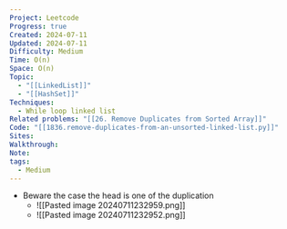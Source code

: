 ```yaml
---
Project: Leetcode
Progress: true
Created: 2024-07-11
Updated: 2024-07-11
Difficulty: Medium
Time: O(n)
Space: O(n)
Topic:
  - "[[LinkedList]]"
  - "[[HashSet]]"
Techniques:
  - While loop linked list
Related problems: "[[26. Remove Duplicates from Sorted Array]]"
Code: "[[1836.remove-duplicates-from-an-unsorted-linked-list.py]]"
Sites: 
Walkthrough: 
Note: 
tags:
  - Medium
---
```

- Beware the case the head is one of the duplication
	- ![[Pasted image 20240711232959.png]]
	- ![[Pasted image 20240711232952.png]]
